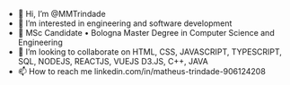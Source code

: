 - 👋 Hi, I’m @MMTrindade
- 👀 I’m interested in engineering and software development
- 🌱 MSc Candidate • Bologna Master Degree in Computer Science and Engineering
- 💞️ I’m looking to collaborate on HTML, CSS, JAVASCRIPT, TYPESCRIPT, SQL, NODEJS, REACTJS, VUEJS D3.JS, C++, JAVA
- 📫 How to reach me linkedin.com/in/matheus-trindade-906124208

<!---
MMTrindade/MMTrindade is a ✨ special ✨ repository because its `README.md` (this file) appears on your GitHub profile.
You can click the Preview link to take a look at your changes.
--->
